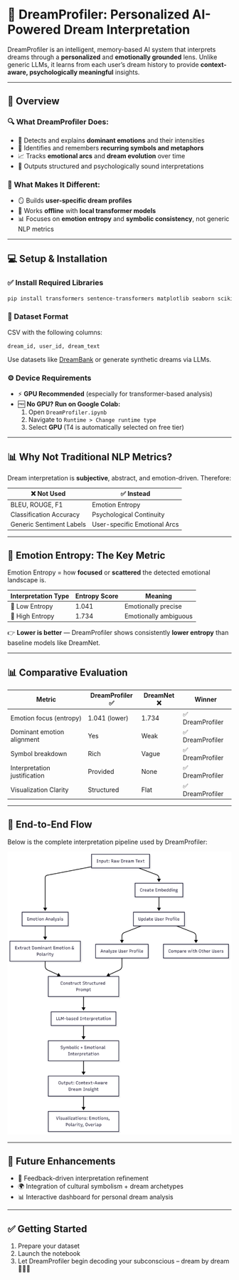 # 🌙 DreamProfiler: Personalized AI-Powered Dream Interpretation

DreamProfiler is an intelligent, memory-based AI system that interprets dreams through a **personalized** and **emotionally grounded** lens. Unlike generic LLMs, it learns from each user’s dream history to provide **context-aware, psychologically meaningful** insights.

---

## 📌 Overview

### 🔍 What DreamProfiler Does:
- 🔬 Detects and explains **dominant emotions** and their intensities  
- 🧠 Identifies and remembers **recurring symbols and metaphors**  
- 📈 Tracks **emotional arcs** and **dream evolution** over time  
- 📘 Outputs structured and psychologically sound interpretations  

### 🧠 What Makes It Different:
- 🪞 Builds **user-specific dream profiles**
- 💾 Works **offline** with **local transformer models**
- 📊 Focuses on **emotion entropy** and **symbolic consistency**, not generic NLP metrics

---

## 💻 Setup & Installation

### ✅ Install Required Libraries
```bash
pip install transformers sentence-transformers matplotlib seaborn scikit-learn pandas
```

### 📁 Dataset Format
CSV with the following columns:
```
dream_id, user_id, dream_text
```
Use datasets like [DreamBank](http://www.dreambank.net/) or generate synthetic dreams via LLMs.

### ⚙️ Device Requirements
- ⚡ **GPU Recommended** (especially for transformer-based analysis)
- 🆓 **No GPU? Run on Google Colab:**
  1. Open `DreamProfiler.ipynb`
  2. Navigate to `Runtime > Change runtime type`
  3. Select **GPU** (T4 is automatically selected on free tier)

---

## 📊 Why Not Traditional NLP Metrics?

Dream interpretation is **subjective**, abstract, and emotion-driven. Therefore:

| ❌ Not Used | ✅ Instead |
|------------|-----------|
| BLEU, ROUGE, F1 | Emotion Entropy |
| Classification Accuracy | Psychological Continuity |
| Generic Sentiment Labels | User-specific Emotional Arcs |

---

## 🔢 Emotion Entropy: The Key Metric

Emotion Entropy = how **focused** or **scattered** the detected emotional landscape is.

| Interpretation Type | Entropy Score | Meaning |
|---------------------|---------------|---------|
| 🎯 Low Entropy      | 1.041         | Emotionally precise |
| 🎲 High Entropy     | 1.734         | Emotionally ambiguous |

👉 **Lower is better** — DreamProfiler shows consistently **lower entropy** than baseline models like DreamNet.

---

## 📊 Comparative Evaluation

| Metric                      | DreamProfiler ✅ | DreamNet ❌ | Winner        |
|-----------------------------|------------------|-------------|---------------|
| Emotion focus (entropy)     | 1.041 (lower)     | 1.734       | ✅ DreamProfiler |
| Dominant emotion alignment  | Yes               | Weak        | ✅ DreamProfiler |
| Symbol breakdown            | Rich              | Vague       | ✅ DreamProfiler |
| Interpretation justification| Provided          | None        | ✅ DreamProfiler |
| Visualization Clarity       | Structured        | Flat        | ✅ DreamProfiler |

---

## 🔄 End-to-End Flow

Below is the complete interpretation pipeline used by DreamProfiler:

![DreamProfiler Flowchart](./Flowchart.png)

---

## 🚀 Future Enhancements

- 🔁 Feedback-driven interpretation refinement  
- 🌍 Integration of cultural symbolism + dream archetypes  
- 📊 Interactive dashboard for personal dream analysis  

---

## ✅ Getting Started

1. Prepare your dataset
2. Launch the notebook
3. Let DreamProfiler begin decoding your subconscious – dream by dream 🧘‍♂️🌌
